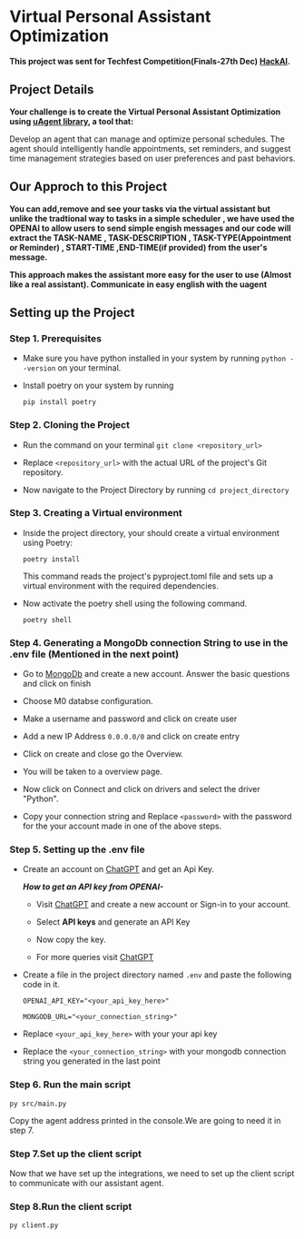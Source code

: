 # Virtual Personal Assistant Optimization

**This project was sent for Techfest Competition(Finals-27th Dec) [HackAI](https://techfest.org/competitions/hack-aI).**

## Project Details

**Your challenge is to create the Virtual Personal Assistant Optimization using [uAgent library](https://fetch.ai/docs), a tool that:**

Develop an agent that can manage and optimize personal schedules. The agent should intelligently handle appointments, set reminders, and suggest time management strategies based on user preferences and past behaviors.


## Our Approch to this Project

**You can add,remove and see your tasks via the virtual assistant but unlike the tradtional way to tasks in a simple scheduler , we have used the OPENAI to allow users to send simple engish messages and our code will extract the TASK-NAME , TASK-DESCRIPTION , TASK-TYPE(Appointment or Reminder) , START-TIME ,END-TIME(if provided) from the user's message.**

**This approach makes the assistant more easy for the user to use (Almost like a real assistant).
Communicate in easy english with the uagent**

## Setting up the Project

### Step 1. Prerequisites

- Make sure you have python installed in your system by running `python --version` on your terminal.

- Install poetry on your system by running
  ```
  pip install poetry
  ```

### Step 2. Cloning the Project

- Run the command on your terminal `git clone <repository_url>`

- Replace `<repository_url>` with the actual URL of the project's Git repository.

- Now navigate to the Project Directory by running `cd project_directory`

### Step 3. Creating a Virtual environment

- Inside the project directory, your should create a virtual environment using Poetry:

  ```
  poetry install
  ```

  This command reads the project's pyproject.toml file and sets up a virtual environment with the required dependencies.

- Now activate the poetry shell using the following command.

  ```
  poetry shell
  ```

### Step 4. Generating a MongoDb connection String to use in the .env file (Mentioned in the next point)

- Go to [MongoDb](https://www.mongodb.com/) and create a new account. Answer the basic questions and click on finish

- Choose M0 databse configuration.

- Make a username and password and click on create user

- Add a new IP Address `0.0.0.0/0` and click on create entry

- Click on create and close go the Overview.

- You will be taken to a overview page.

- Now click on Connect and click on drivers and select the driver "Python".

- Copy your connection string and Replace `<password>` with the password for the your account made in one of the above steps.


### Step 5. Setting up the .env file

- Create an account on [ChatGPT](https://platform.openai.com/docs/overview) and get an Api Key.

  **_How to get an API key from OPENAI-_**

  - Visit [ChatGPT](https://platform.openai.com/docs/overview) and create a new account or Sign-in to your account.

  - Select **API keys** and generate an API Key

  - Now copy the key.

  - For more queries visit [ChatGPT](https://platform.openai.com/docs/overview)

- Create a file in the project directory named `.env` and paste the following code in it.

  ```
  OPENAI_API_KEY="<your_api_key_here>"

  MONGODB_URL="<your_connection_string>"
  ```

- Replace `<your_api_key_here>` with your your api key

- Replace the `<your_connection_string>` with your mongodb connection string you generated in the last point

### Step 6. Run the main script

```
py src/main.py
```

Copy the agent address printed in the console.We are going to need it in step 7.

### Step 7.Set up the client script

Now that we have set up the integrations, we need to set up the client script to communicate with our assistant agent. 


### Step 8.Run the client script

```sh
py client.py
```
